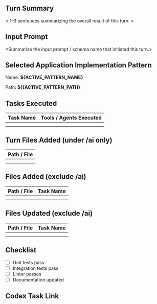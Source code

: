 <!--
PR TITLE (agent must set the GitHub PR title field to the following exact value):
Turn {{TURN_ID}} – {{DATE}} – {{TIME_OF_EXECUTION}}
-->

## Turn Summary

< 1–3 sentences summarizing the overall result of this turn. >

## Input Prompt

<Summarize the input prompt / schema name that initiated this turn.>

## Selected Application Implementation Pattern 

Name: **${ACTIVE_PATTERN_NAME}** 

Path: **${{ACTIVE_PATTERN_PATH}**


## Tasks Executed

| Task Name | Tools / Agents Executed |
| --------- | ----------------------- |
|           |                         |
|           |                         |

## Turn Files Added (under /ai only)

| Path / File |
| ----------- |
|             |
|             |

## Files Added (exclude /ai)

| Path / File | Task Name |
| ----------- | --------- |
|             |           |
|             |           |

## Files Updated (exclude /ai)

| Path / File | Task Name |
| ----------- | --------- |
|             |           |
|             |           |

## Checklist

- [ ] Unit tests pass
- [ ] Integration tests pass
- [ ] Linter passes
- [ ] Documentation updated

## Codex Task Link
<leave blank>
